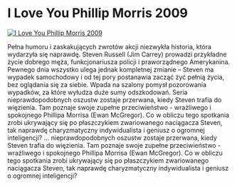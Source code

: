 I Love You Phillip Morris 2009 
=============
[![I Love You Phillip Morris 2009 ](http://vidos.pl/images/player.gif)](http://vidos.pl/i-love-you-phillip-morris-2009)

 Pełna humoru i zaskakujących zwrotów akcji niezwykła historia, która wydarzyła się naprawdę. Steven Russell (Jim Carrey) prowadzi przykładne życie dobrego męża, funkcjonariusza policji i praworządnego Amerykanina. Pewnego dnia wszystko ulega jednak kompletnej zmianie – Steven ma wypadek samochodowy i od tej pory postanawia zacząć żyć pełnią życia, bez oglądania się za siebie. Wpada na szalony pomysł pozorowania wypadków, za które wyłudza duże sumy odszkodowań. Seria nieprawdopodobnych oszustw zostaje przerwana, kiedy Steven trafia do więzienia. Tam poznaje swoje zupełne przeciwieństwo - wrażliwego i spokojnego Phillipa Morrisa (Ewan McGregor). Co w obliczu tego spotkania zrobi ukrywający się po płaszczykiem zwariowanego naciągacza Steven, tak naprawdę charyzmatyczny indywidualista i geniusz o ogromnej inteligencji?   ... nieprawdopodobnych oszustw zostaje przerwana, kiedy Steven trafia do więzienia. Tam poznaje swoje zupełne przeciwieństwo - wrażliwego i spokojnego Phillipa Morrisa (Ewan McGregor). Co w obliczu tego spotkania zrobi ukrywający się po płaszczykiem zwariowanego naciągacza Steven, tak naprawdę charyzmatyczny indywidualista i geniusz o ogromnej inteligencji?
